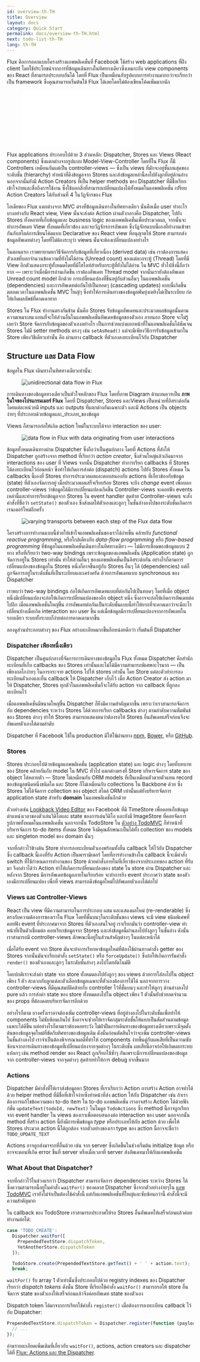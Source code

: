 ```yaml
---
id: overview-th-TH
title: Overview
layout: docs
category: Quick Start
permalink: docs/overview-th-TH.html
next: todo-list-th-TH
lang: th-TH
---
```


Flux คือการออกแบบโครงสร้างแอพพลิเคชั่นที่ Facebook ใช้สร้าง web applications ที่ฝั่ง client โดยใช้ประโยชน์จากการที่ข้อมูลเดินทางในทิศทางเดียวซึ่งเหมาะกับ view components ของ React ที่สามารถประกอบกันได้ โดยที่ Flux เป็นเหมือนกับรูปแบบการทำงานมากกว่าจะเรียกว่าเป็น framework ซึ่งคุณสามารถเริ่มต้นใช้ Flux ได้เลยโดยไม่ต้องเขียนโค้ดเพิ่มมากนัก

<figure class="video-container disassociated-with-next-sibling">
  <iframe src="//www.youtube.com/embed/nYkdrAPrdcw?list=PLb0IAmt7-GS188xDYE-u1ShQmFFGbrk0v&start=621" frameborder="0" allowfullscreen></iframe>
</figure>

Flux applications ประกอบไปด้วย 3 ส่วนหลัก: Dispatcher, Stores และ Views (React components) ซึ่งแตกต่างจากรูปแบบ Model-View-Controller  โดยที่ใน Flux ก็มี Controllers เหมือนกันแต่เป็น controller-views — ซึ่งเป็น views ที่มักจะอยู่ชั้นบนสุดของระดับชั้น (hierarchy) ทำหน้าที่ดึงข้อมูลจาก Stores และส่งข้อมูลเหล่านี้ลงไปยังลูกที่อยู่ด้านล่าง  นอกจากนั้นยังมี Action Creators ที่เป็น helper methods ของ Dispatcher ที่มีชื่อเรียกเข้าใจง่ายและสื่อถึงการใช้งาน ซึ่งใช้บอกสิ่งที่สามารถเปลี่ยนแปลงได้ทั้งหมดในแอพพลิเคชั่น  เปรียบ Action Creators ได้กับส่วนที่ 4 ในวัฏจักรของ Flux

ไอเดียของ Flux แตกต่างจาก MVC ตรงที่ข้อมูลเดินทางในทิศทางเดียว  นั่นคือเมื่อ user ทำอะไรบางอย่างกับ React view, View นั้นจะส่งต่อ Action ผ่านตัวกลางคือ Dispatcher, ไปยัง Stores ทั้งหลายที่เก็บข้อมูลและ business logic ของแอพพลิเคชั่นเพื่อประมวลผล, จากนั้นจะทำการอัพเดท View ทั้งหมดที่เกี่ยวข้อง และจบวัฏจักรการอัพเดท ซึ่งวัฏจักรแบบนี้เองที่ทำงานเข้าขากันกับสไตล์การเขียนโค้ดแบบ Declarative ของ React view ที่อนุญาตให้ Store สามารถส่งข้อมูลอัพเดทต่างๆ โดยที่ไม่ต้องระบุว่า views นั้นจะต้องเปลี่ยนแปลงอย่างไร

ในตอนแรก เราพยายามหาวิธีจัดการกับข้อมูลที่เกี่ยวเนื่อง (derived data) เช่น เราต้องการแสดงตัวเลขที่บอกจำนวนข้อความที่ยังไม่ได้อ่าน (Unread count) ของแต่ละกระทู้  (Thread) โดยที่มี View อีกตัวแสดงกระทู้ทั้งหมดโดยที่มีไฮไลท์สำหรับกระทู้ที่ยังไม่ได้อ่าน ใน MVC ทั่วไปสิ่งนี้ถือว่ายาก — เพราะว่าเมื่อมีการอ่านเกิดขึ้น เราต้องอัพเดท Thread model จากนั้นเรายังต้องอัพเดท Unread count model อีกด้วย การเปลี่ยนแปลงที่ขึ้นอยู่กับส่วนอื่นๆ ในแอพพลิเคชั่น (dependencies) และการอัพเดทต่อกันไปเป็นทอดๆ (cascading updates) แบบนี้เกิดขึ้นตลอดเวลาในแอพพลิเคชั่น MVC ใหญ่ๆ ซึ่งทำให้การเดินทางของข้อมูลพันยุ่งเหยิงไม่เป็นระเบียบ ก่อให้เกิดผลลัพธ์ที่คาดเดายาก

Stores ใน Flux ทำงานตรงกันข้าม นั่นคือ Stores รับข้อมูลอัพเดทและประมวลผลข้อมูลนั้นตามความเหมาะสม แทนที่จะให้ส่วนอื่นในแอพพลิเคชั่นอัพเดทข้อมูลของตัวเอง  ภายนอก Store จะไม่รู้เลยว่า Store จัดการกับข้อมูลของตัวเองอย่างไร เป็นการช่วยแบ่งแยกหน้าที่ในแอพพลิเคชั่นได้ชัดเจน  Stores ไม่มี setter methods ตรงๆ เช่น `setAsRead()` แต่จะมีเพียงวิธีการรับข้อมูลเข้ามาใน Store เพียงวิธีเดียวเท่านั้น คือ ผ่านทาง callback ที่ตัวเองลงทะเบียนไว้กับ Dispatcher


## Structure และ Data Flow

<p class="associated-with-next-sibling">
ข้อมูลใน Flux เดินทางในทิศทางเดียวเท่านั้น:
</p>

<figure class="diagram associated-with-next-sibling">
  <img src="/flux/img/flux-simple-f8-diagram-1300w.png" alt="unidirectional data flow in Flux" />
</figure>

การเดินทางของข้อมูลทางเดียวเป็นหัวใจหลักของ Flux โดยที่ภาพ Diagram ด้านบนควรเป็น __ภาพในใจของโปรแกรมเมอร์ Flux__ โดยที่ Dispatcher, Stores และ ​Views เป็นหน่วยที่อิสระต่อกัน โดยแต่ละหน่วยมี inputs และ outputs ที่แตกต่างกันเฉพาะตัว และมี Actions เป็น objects ง่ายๆ ที่ประกอบด้วยข้อมูลและ_ประเภท_ของข้อมูล

<p class="associated-with-next-sibling">
Views ก็สามารถก่อให้เกิด action ใหม่ในระบบได้จาก interaction ของ user:
</p>

<figure class="diagram">
  <img src="/flux/img/flux-simple-f8-diagram-with-client-action-1300w.png" alt="data flow in Flux with data originating from user interactions" />
</figure>

<p class="associated-with-next-sibling">
ข้อมูลทั้งหมดเดินทางผ่าน Dispatcher ซึ่งถือว่าเป็นศูนย์กลาง โดยที่ Actions ที่ส่งให้ Dispatcher ถูกสร้างจาก method ที่เรียกว่า <em>action creator</em>, ซึ่งส่วนใหญ่แล้วเกิดมาจาก interactions ของ user ที่ Views  จากนั้น Dispatcher ทำการเรียก callbacks ที่ Stores ได้ลงทะเบียนไว้ก่อนหน้า ซึ่งทำให้เกิดการส่งต่อ (dispatch) actions ไปยัง Stores ทั้งหมด  ใน callbacks นี้เองที่ Stores ทำการประมวลผลและตอบสนองกับ actions ที่เกี่ยวข้องกับข้อมูล (state) ที่ตัวเองจัดการอยู่  เมื่อประมวลผลเสร็จเรียบร้อย Stores จะยิง <em>change</em> event เพื่อบอก controller-views ว่าข้อมูลได้มีการเปลี่ยนแปลงเกิดขึ้น  Controller-views จะคอยฟัง events เหล่านี้และทำการเรียกข้อมูลจาก Stores ใน event handler สุดท้าย Controller-views จะสั่งคำสั่งที่ชื่อว่า <code>setState()</code> ของตัวเอง ซึ่งส่งผลให้ตัวเองและลูกๆ ในชั้นล่างลงไปของระดับชั้นเกิดการเรนเดอร์ใหม่อีกครั้ง
</p>

<figure class="diagram">
  <img src="/flux/img/flux-simple-f8-diagram-explained-1300w.png" alt="varying transports between each step of the Flux data flow" />
</figure>

โครงสร้างการทำงานแบบนี้ช่วยให้เข้าใจแอพพลิเคชั่นของเราได้ง่ายขึ้น คล้ายกับ _functional reactive programming_, หรือใกล้เคียงกับ _data-flow programming_ หรือ _flow-based programming_ ที่ข้อมูลในแอพพลิเคชั่นเดินทางในทิศทางเดียว — ไม่มีการเชื่อมของข้อมูลแบบ 2 ทาง หรือที่เรียกว่า two-way bindings  เพราะข้อมูลของแอพพลิเคชั่น (Application state) ถูกจัดการอยู่ใน Stores เท่านั้น ทำให้ส่วนอื่นๆ ของแอพพลิเคชั่นเป็นอิสระต่อกัน อย่างไรก็ตามการเปลี่ยนแปลงของข้อมูลใน Stores หนึ่งก็อาจขึ้นอยู่กับ Stores อื่นๆ ได้ (dependencies) แต่ก็ถูกจัดการอยู่ในระดับชั้นที่เป็นระเบียบและเคร่งครัด ด้วยการอัพเดทแบบ synchronous ของ Dispatcher

เราพบว่า two-way bindings ก่อให้เกิดการอัพเดทแบบที่ต่อกันไปเป็นทอดๆ โดยที่เมื่อ object หนึ่งมีเปลี่ยนแปลงจะก่อให้เกิดการเปลี่ยนแปลงของอีก object หนึ่ง ซึ่งอาจจะก่อให้เกิดการอัพเดทต่อไปอีก เมื่อแอพพลิเคชั่นใหญ่ขึ้น การอัพเดทต่อกันเป็นระดับชั้นแบบนี้ทำให้ยากที่จะคาดเดาว่าจะมีอะไรเปลี่ยนบ้างเมื่อเกิด interaction ของ user ขึ้น แต่เมื่อข้อมูลมีการเปลี่ยนแปลงจากการอัพเดทในรอบเดียว ระบบทั้งระบบก็ง่ายต่อการคาดเดามากขึ้น

ลองดูส่วนประกอบต่างๆ ของ Flux อย่างละเอียดมากขึ้นอีกหน่อยดีกว่า เริ่มต้นที่ Dispatcher


### Dispatcher เพียงหนึ่งเดียว

Dispatcher เป็นศูนย์กลางที่จัดการการเดินทางของข้อมูลใน Flux ทั้งหมด Dispatcher คือสำนักทะเบียนที่เก็บ callbacks ของ Stores เท่านั้นและไม่ได้มีความสามารถพิเศษอะไรมาก — เป็นเพียงกลไกง่ายๆ ในการกระจาย actions ไปให้ stores เท่านั้น โดย Store แต่ละตัวทำการลงทะเบียนตัวเองและยื่น callback ให้ Dispatcher เก็บไว้ เมื่อ Action Creator ส่ง action มาให้ Dispatcher, Stores ทุกตัวในแอพพลิเคชั่นก็จะได้รับ action จาก callback ที่ถูกลงทะเบียนไว้

เมื่อแอพพลิเคชั่นมีขนาดใหญ่ขึ้น Dispatcher ก็ยิ่งมีความสำคัญมากขึ้น เพราะว่าเราสามารถจัดการกับ dependencies ระหว่าง Stores ได้ด้วยการเรียก callbacks ต่างๆ ตามลำดับความสัมพันธ์ของ Stores ต่างๆ ทำให้ Stores สามารถแสดงตนว่าต้องรอให้ Stores อื่นอัพเดทเสร็จก่อนจึงจะอัพเดทตัวเองได้ตามลำดับ

Dispatcher ที่ Facebook ใช้ใน production มีให้ใช้ผ่านทาง [npm](https://www.npmjs.com/package/flux), [Bower](http://bower.io/), หรือ [GitHub](https://github.com/facebook/flux).


### Stores

Stores ประกอบไปด้วยข้อมูลแอพพลิเคชั่น (application state) และ logic ต่างๆ โดยที่บทบาทของ Store คล้ายกันกับ model ใน MVC ทั่วไป แตกต่างตรงที่ Store บริหารจัดการ state ของ object ได้หลายตัว — Store ไม่เหมือนกับ ORM models ที่เป็นเหมือนตัวตายตัวแทน record ของข้อมูลชนิดหนึ่งชนิดใด และ Store ก็ไม่เหมือนกับ collections ใน Backbone ด้วย ซึ่ง Stores ไม่ได้จัดการ collection ของ object สไตล์ ORM เท่านั้นแต่ยังบริหารจัดการ application state สำหรับ __domain__ ในแอพพลิเคชั่นอีกด้วย

ตัวอย่างเช่น [Lookback Video Editor](https://facebook.com/lookback/edit) ของ Facebook ที่มี TimeStore เพื่อคอยเก็บข้อมูลตำแหน่งเวลาของตัวเล่นวีดิโอและ state ของการเล่นวีดิโอ และยังมี ImageStore ที่คอยจัดการรูปภาพทั้งหมดในแอพพลิเคชั่น  นอกจากนั้น TodoStore ใน [ตัวอย่าง TodoMVC](https://github.com/facebook/flux/tree/master/examples/flux-todomvc/) ก็ทำหน้าที่บริหารจัดการ to-do items ทั้งหมด  Store จึงมีคุณลักษณะเป็นได้ทั้ง collection ของ models และ singleton model ของ domain นั้นๆ

จากที่กล่าวไว้ข้างต้น Store ทำการลงทะเบียนตัวเองพร้อมทั้งยื่น callback ให้ไว้กับ Dispatcher  ซึ่ง callback นี้เองที่รับ Action เป็นพารามิเตอร์ โดยที่การทำงานข้างใน callback นี้จะมีคำสั่ง switch ที่ใช้กำหนดการทำงานของ Store ด้วยคำสั่งภายในที่เกี่ยวข้องจากประเภทของ action ที่รับมา  จึงกล่าวได้ว่า Action ทำให้เกิดการเปลี่ยนแปลงของ state ใน store ผ่าน Dispatcher  และหลังจาก Stores มีการอัพเดทข้อมูลภายในเรียบร้อย จะทำการยิง event ประกาศว่า state ของตัวเองมีการเปลี่ยนแปลง เพื่อที่ views สามารถดึงข้อมูลใหม่ไปอัพเดทตัวเองได้ต่อไป


### Views และ Controller-Views

React เป็น view ที่มีความสามารถในการประกอบ ผสม และแสดงผลใหม่ (re-renderable) ซึ่งตรงกับความต้องการของเราใน Flux  โดยที่ชั้นบนๆในระดับชั้นของ views จะมี view ชนิดพิเศษที่คอยฟัง event ที่ประกาศมาจาก Stores ที่ตัวเองสนใจอยู่ เราเรียกมันว่า controller-view ทำหน้าที่เป็นตัวเชื่อมต่อ คอยเรียกข้อมูลจาก Stores และส่งข้อมูลนี้ผ่านลงไปยังลูกๆ ในชั้นล่าง ดังนั้นเราสามารถมี controller-views ลักษณะนี้อยู่ในส่วนสำคัญต่างๆ ในแต่ละหน้าได้

เมื่อได้รับ event จาก Store มันจะทำการเรียกหาข้อมูลใหม่ที่ต้องใช้ผ่านทางคำสั่ง getter ของ Stores จากนั้นมันจะเรียกคำสั่ง `setState()` หรือ `forceUpdate()` ซึ่งก่อให้เกิดการรันคำสั่ง `render()` ของตัวเองและลูกๆ ในระดับชั้นล่างๆ ลงไปโดยอัตโนมัติ

โดยปกติเราจะส่งค่า state จาก store ทั้งหมดลงไปยังลูกๆ ของ views ด้วยการใส่ลงไปใน object เพียง 1 ตัว สะดวกกับลูกแต่ละตัวเลือกข้อมูลเฉพาะที่ตัวเองต้องการใช้ได้  นอกจากการวาง controller-views ที่มีคุณสมบัติคล้ายกับ controller ไว้ที่ชั้นบนๆ และทำให้ลูกๆ ด้านล่างลงไป pure แล้ว การส่งค่า state ของ store ทั้งหมดลงไปใน object เพียง 1 ตัวนั้นยังช่วยลดจำนวนของ props ที่ต้องคอยบริหารจัดการอีกด้วย

อย่างไรก็ตาม บางครั้งเราอาจต้องเพิ่ม controller-views ที่อยู่ล่างลงไปในระดับชั้นเพื่อทำให้ components ไม่ซับซ้อนเกินไป ซึ่งอาจจะช่วยให้เราจัดกลุ่มระดับชั้นให้แยกเป็นสัดส่วนตามข้อมูลเฉพาะได้ดีขึ้น  แต่อย่างไรก็ตามเราต้องคอยระวัง ไม่ฝ่าฝืนการเดินทางของข้อมูลทางเดียวเพราะมีจุดตั้งต้นของข้อมูลจุดใหม่ที่ขัดกับทิศทางของข้อมูลเดิม  ดังนั้นก่อนตัดสินใจว่าจะเพิ่ม controller-views ในชั้นล่างลงไป เราจำเป็นต้องพิจารณาผลดีที่ทำให้ components ง่ายขึ้นคู่กับผลเสียที่เป็นความซับซ้อนจากการเดินทางของข้อมูลที่เปลี่ยนแปลงจากจุดต่างๆ ในระดับชั้น  ผลเสียนี้อาจก่อให้เกิดผลกระทบแปลกๆ เช่น method render ของ React ถูกเรียกใช้ซ้ำๆ กันเพราะมีการเปลี่ยนแปลงของข้อมูลจาก controller-views จากจุดต่างๆ สุดท้ายทำให้การ debug ยากขึ้นมาก


### Actions

Dispatcher มีคำสั่งที่ให้เราส่งข้อมูลหา Stores ที่เราเรียกว่า Action  การสร้าง Action อาจทำได้ด้วย helper method ที่มีชื่อที่เข้าใจง่ายซึ่งทำหน้าที่ส่ง action ให้กับ Dispatcher เช่น ถ้าเราต้องการแก้ไขข้อความของ to-do item ใน to-do แอพพลิเคชั่น เราอาจสร้าง Action ได้ด้วยฟังก์ชั่น `updateText(todoId, newText)` ในโมดูล `TodoActions` ซึ่ง method นี้อาจถูกเรียกจาก event handler ใน views ของเราเพื่อตอบสนองต่อ interaction ของ user  นอกจากนั้น method ที่สร้าง action นี้ยังมีการเพิ่มข้อมูล _type_ หรือประเภทให้กับ action ด้วย เพื่อให้ Stores ประมวล action นี้ได้ถูกต้อง จากตัวอย่างของเรา type ของ action นี้อาจจะชื่อว่า `TODO_UPDATE_TEXT`

Actions อาจถูกส่งมาจากที่อื่นด้วย เช่น จาก server ซึ่งเกิดขึ้นในช่วงเริ่มต้น initialize ข้อมูล หรืออาจจะตอนที่เกิด error ขึ้นที่ server หรือเมื่อเวลาที่ server ส่งอัพเดทมาให้กับแอพพลิเคชั่น


### What About that Dispatcher?

จากที่กล่าวไว้ในช่วงแรกว่า Dispatcher สามารถจัดการ dependencies ระหว่าง Stores ได้ ซึ่งความสามารถนี้อยู่ในคำสั่ง `waitFor()` ของคลาส Dispatcher ซึ่งจากตัวอย่างง่ายๆใน [แอพ TodoMVC](https://github.com/facebook/flux/tree/master/examples/flux-todomvc/) เรายังไม่จำเป็นต้องใช้คำสั่งนี้ แต่กับแอพพลิเคชั่นที่ใหญ่และซับซ้อนกว่านี้ คำสั่งนี้จะมีความสำคัญมาก

ใน callback ของ TodoStore เราสามารถประกาศให้รอ Stores อื่นอัพเดทให้เสร็จก่อนแล้วค่อยทำงานต่อได้:

```javascript
case 'TODO_CREATE':
  Dispatcher.waitFor([
    PrependedTextStore.dispatchToken,
    YetAnotherStore.dispatchToken
  ]);

  TodoStore.create(PrependedTextStore.getText() + ' ' + action.text);
  break;
```

`waitFor()` รับ array 1 ตัวเท่านั้นซึ่งประกอบไปด้วย registry indexes ของ Dispatcher เรียกว่า _dispatch tokens_ ดังนั้น Store ที่เรียกใช้คำสั่ง `waitFor()` สามารถรอให้ store อื่นจัดการ state ของตัวเองให้เสร็จก่อนแล้วจึงค่อยอัพเดท state ของตัวเอง

Dispatch token ได้มาจากการเรียกใช้คำสั่ง `register()` เมื่อต้องการลงทะเบียน callback ไว้กับ Dispatcher:

```javascript
PrependedTextStore.dispatchToken = Dispatcher.register(function (payload) {
  // ...
});
```

อ่านรายละเอียดเพิ่มเติมที่เกี่ยวกับ `waitFor()`, actions, action creators และ dispatcher ได้ที่ [Flux: Actions และ the Dispatcher](http://facebook.github.io/react/blog/2014/07/30/flux-actions-and-the-dispatcher.html).
